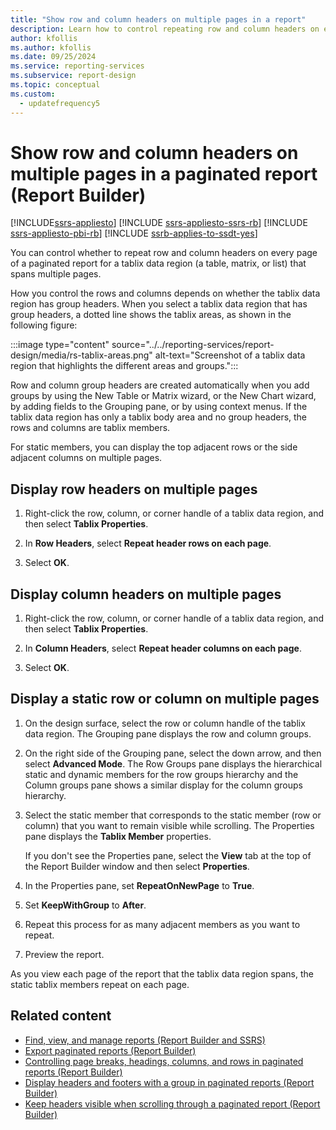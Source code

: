 ```yaml
---
title: "Show row and column headers on multiple pages in a report"
description: Learn how to control repeating row and column headers on every page of a paginated report for a tablix data region that spans multiple pages in Report Builder.
author: kfollis
ms.author: kfollis
ms.date: 09/25/2024
ms.service: reporting-services
ms.subservice: report-design
ms.topic: conceptual
ms.custom:
  - updatefrequency5
---
```


# Show row and column headers on multiple pages in a paginated report (Report Builder)

[!INCLUDE[ssrs-appliesto](../../includes/ssrs-appliesto.md)] [!INCLUDE [ssrs-appliesto-ssrs-rb](../../includes/ssrs-appliesto-ssrs-rb.md)] [!INCLUDE [ssrs-appliesto-pbi-rb](../../includes/ssrs-appliesto-pbi-rb.md)] [!INCLUDE [ssrb-applies-to-ssdt-yes](../../includes/ssrb-applies-to-ssdt-yes.md)]

You can control whether to repeat row and column headers on every page of a paginated report for a tablix data region (a table, matrix, or list) that spans multiple pages.

How you control the rows and columns depends on whether the tablix data region has group headers. When you select a tablix data region that has group headers, a dotted line shows the tablix areas, as shown in the following figure:

:::image type="content" source="../../reporting-services/report-design/media/rs-tablix-areas.png" alt-text="Screenshot of a tablix data region that highlights the different areas and groups.":::

Row and column group headers are created automatically when you add groups by using the New Table or Matrix wizard, or the New Chart wizard, by adding fields to the Grouping pane, or by using context menus. If the tablix data region has only a tablix body area and no group headers, the rows and columns are tablix members.

For static members, you can display the top adjacent rows or the side adjacent columns on multiple pages.

## Display row headers on multiple pages

1. Right-click the row, column, or corner handle of a tablix data region, and then select **Tablix Properties**.

1. In **Row Headers**, select **Repeat header rows on each page**.

1. Select **OK**.

## Display column headers on multiple pages

1. Right-click the row, column, or corner handle of a tablix data region, and then select **Tablix Properties**.

1. In **Column Headers**, select **Repeat header columns on each page**.

1. Select **OK**.

## Display a static row or column on multiple pages

1. On the design surface, select the row or column handle of the tablix data region. The Grouping pane displays the row and column groups.

1. On the right side of the Grouping pane, select the down arrow, and then select **Advanced Mode**. The Row Groups pane displays the hierarchical static and dynamic members for the row groups hierarchy and the Column groups pane shows a similar display for the column groups hierarchy.

1. Select the static member that corresponds to the static member (row or column) that you want to remain visible while scrolling. The Properties pane displays the **Tablix Member** properties.

   If you don't see the Properties pane, select the **View** tab at the top of the Report Builder window and then select **Properties**.

1. In the Properties pane, set **RepeatOnNewPage** to **True**.

1. Set **KeepWithGroup** to **After**.

1. Repeat this process for as many adjacent members as you want to repeat.

1. Preview the report.

 As you view each page of the report that the tablix data region spans, the static tablix members repeat on each page.

## Related content

- [Find, view, and manage reports (Report Builder and SSRS)](../../reporting-services/report-builder/finding-viewing-and-managing-reports-report-builder-and-ssrs.md)
- [Export paginated reports (Report Builder)](../../reporting-services/report-builder/export-reports-report-builder-and-ssrs.md)
- [Controlling page breaks, headings, columns, and rows in paginated reports (Report Builder)](../../reporting-services/report-design/controlling-page-breaks-headings-columns-and-rows-report-builder-and-ssrs.md)
- [Display headers and footers with a group in paginated reports (Report Builder)](../../reporting-services/report-design/display-headers-and-footers-with-a-group-report-builder-and-ssrs.md)
- [Keep headers visible when scrolling through a paginated report (Report Builder)](../../reporting-services/report-design/keep-headers-visible-when-scrolling-through-a-report-report-builder-and-ssrs.md)
